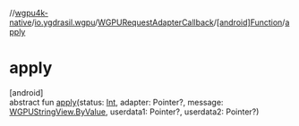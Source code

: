 //[wgpu4k-native](../../../../index.md)/[io.ygdrasil.wgpu](../../index.md)/[WGPURequestAdapterCallback](../index.md)/[[android]Function](index.md)/[apply](apply.md)

# apply

[android]\
abstract fun [apply](apply.md)(status: [Int](https://kotlinlang.org/api/core/kotlin-stdlib/kotlin/-int/index.html), adapter: Pointer?, message: [WGPUStringView.ByValue](../../../io.ygdrasil.wgpu.android/-w-g-p-u-string-view/-by-value/index.md), userdata1: Pointer?, userdata2: Pointer?)